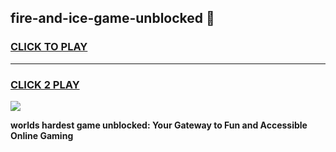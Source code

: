 
## fire-and-ice-game-unblocked 👋
<h3>
<a href="https://premium.freeplayer.one?title=fire-and-ice-game-unblocked&ref=14F">CLICK TO PLAY</a></h3>
<hr>

<h3>
<a href="https://premium.freeplayer.one?title=fire-and-ice-game-unblocked&ref=14F">CLICK 2 PLAY</a>
  
</h3>

<a href="https://premium.freeplayer.one?title=fire-and-ice-game-unblocked&ref=12F/"><img src="https://clearcache.store/games.png"></a>


**worlds hardest game unblocked: Your Gateway to Fun and Accessible Online Gaming**

